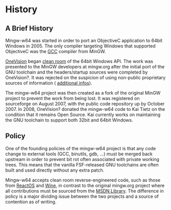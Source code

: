 # History

## A Brief History

Mingw-w64 was started in order to port an ObjectiveC application to
64bit Windows in 2005. The only compiler targeting Windows that
supported ObjectiveC was the
<a href="http://gcc.gnu.org" rel="nofollow">GCC</a> compiler from MinGW.

<a href="http://www.onevision.com" rel="nofollow">OneVision</a> began
<a href="http://en.wikipedia.org/wiki/Clean_room_design"
rel="nofollow">clean room</a> of the 64bit Windows API. The work was
presented to the MinGW developers at mingw.org after the initial port of
the GNU toolchain and the headers/startup sources were completed by
OneVision?. It was rejected on the suspicion of using non-public
proprietary sources of information (
<a href="http://article.gmane.org/gmane.comp.gnu.mingw.devel/3390"
rel="nofollow">additional infos</a>).

The mingw-w64 project was then created as a fork of the original MinGW
project to prevent the work from being lost. It was registered on
sourceforge on August 2007, with the public code repository up by
October 2007. In 2008, OneVision? donated the mingw-w64 code to Kai
Tietz on the condition that it remains Open Source. Kai currently works
on maintaining the GNU toolchain to support both 32bit and 64bit
Windows.

## Policy

One of the founding policies of the mingw-w64 project is that any code
change to external tools (GCC, binutils, gdb, ...) must be merged back
upstream in order to prevent bit rot often associated with private
working trees. This means that the vanilla FSF-released GNU toolchains
are often built and used directly without any extra patch.

Mingw-w64 accepts clean room reverse-engineered code, such as those from
<a href="http://reactos.org/" rel="nofollow">ReactOS</a> and
<a href="http://www.winehq.org/" rel="nofollow">Wine</a>, in contrast to
the original mingw.org project where all contributions must be sourced
from the
<a href="http://msdn.microsoft.com/en-us/library/" rel="nofollow">MSDN
Library</a>. The difference in policy is a major dividing issue between
the two projects and a source of contention as of writing.
